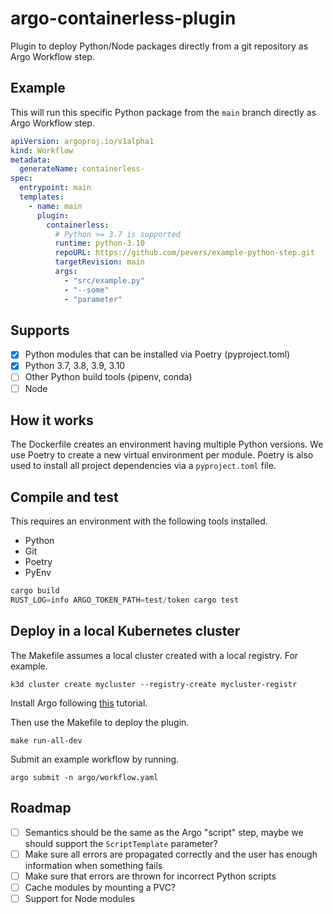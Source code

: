 # argo-containerless-plugin

Plugin to deploy Python/Node packages directly from a git repository as Argo Workflow step. 

## Example

This will run this specific Python package from the `main` branch directly as Argo Workflow step.

```yaml
apiVersion: argoproj.io/v1alpha1
kind: Workflow
metadata:
  generateName: containerless-
spec:
  entrypoint: main
  templates:
    - name: main
      plugin:
        containerless:
          # Python >= 3.7 is supported
          runtime: python-3.10
          repoURL: https://github.com/pevers/example-python-step.git
          targetRevision: main
          args:
            - "src/example.py"
            - "--some"
            - "parameter"
```

## Supports

- [x] Python modules that can be installed via Poetry (pyproject.toml)
- [x] Python 3.7, 3.8, 3.9, 3.10
- [ ] Other Python build tools (pipenv, conda)
- [ ] Node

## How it works

The Dockerfile creates an environment having multiple Python versions. We use Poetry to create a new virtual environment per module. Poetry is also used to install all project dependencies via a `pyproject.toml` file.

## Compile and test

This requires an environment with the following tools installed.

- Python
- Git
- Poetry
- PyEnv

```rust
cargo build
RUST_LOG=info ARGO_TOKEN_PATH=test/token cargo test
```

## Deploy in a local Kubernetes cluster

The Makefile assumes a local cluster created with a local registry. For example.

```console
k3d cluster create mycluster --registry-create mycluster-registr
```

Install Argo following [this](https://argoproj.github.io/argo-workflows/quick-start/) tutorial.

Then use the Makefile to deploy the plugin.

```console
make run-all-dev
```

Submit an example workflow by running.

```console
argo submit -n argo/workflow.yaml
```

## Roadmap
- [ ] Semantics should be the same as the Argo "script" step, maybe we should support the `ScriptTemplate` parameter?
- [ ] Make sure all errors are propagated correctly and the user has enough information when something fails
- [ ] Make sure that errors are thrown for incorrect Python scripts
- [ ] Cache modules by mounting a PVC?
- [ ] Support for Node modules
